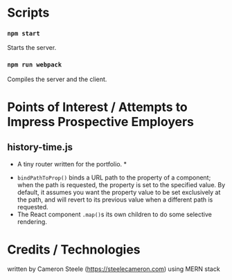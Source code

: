 # Scripts
### `npm start`
Starts the server.

### `npm run webpack`
Compiles the server and the client.

# Points of Interest / Attempts to Impress Prospective Employers
## history-time.js
* A tiny router written for the portfolio. *
- `bindPathToProp()` binds a URL path to the property of a component; when the path is requested, the property is set to the specified value. By default, it assumes you want the property value to be set exclusively at the path, and will revert to its previous value when a different path is requested.
- The <Card /> React component `.map()`s its own children to do some selective rendering.

# Credits / Technologies
written by Cameron Steele (https://steelecameron.com) using MERN stack
